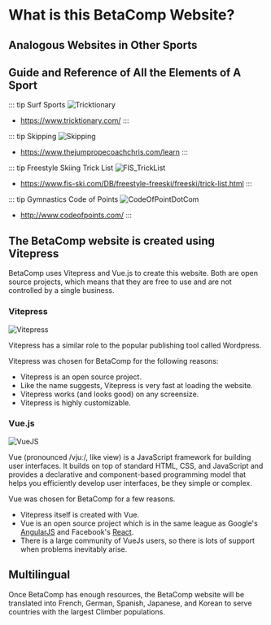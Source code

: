 # What is this BetaComp Website?

## Analogous Websites in Other Sports


## Guide and Reference of All the Elements of A Sport

::: tip Surf Sports
![Tricktionary](/Tricktionary.png)
- https://www.tricktionary.com/
:::

::: tip Skipping
![Skipping](/Skipping.png)
- https://www.thejumpropecoachchris.com/learn
:::

::: tip Freestyle Skiing Trick List
![FIS_TrickList](/FIS_TrickList.png)
- https://www.fis-ski.com/DB/freestyle-freeski/freeski/trick-list.html
:::

::: tip Gymnastics Code of Points
![CodeOfPointDotCom](/CodeOfPointDotCom.png)
- http://www.codeofpoints.com/
:::

## The BetaComp website is created using Vitepress

BetaComp uses Vitepress and Vue.js to create this website. Both are open source projects, which means that they are free to use and are not controlled by a single business. 


### Vitepress

![Vitepress](/Vitepress.png)

Vitepress has a similar role to the popular publishing tool called Wordpress.

Vitepress was chosen for BetaComp for the following reasons:

- Vitepress is an open source project.
- Like the name suggests, Vitepress is very fast at loading the website.
- Vitepress works (and looks good) on any screensize.
- Vitepress is highly customizable.


### Vue.js

![VueJS](/VueJS.jpeg)

Vue (pronounced /vjuː/, like view) is a JavaScript framework for building user interfaces. It builds on top of standard HTML, CSS, and JavaScript and provides a declarative and component-based programming model that helps you efficiently develop user interfaces, be they simple or complex.

Vue was chosen for BetaComp for a few reasons. 

- Vitepress itself is created with Vue.
- Vue is an open source project which is in the same league as Google's [AngularJS](https://angularjs.org/) and Facebook's [React](https://react.dev/).
- There is a large community of VueJs users, so there is lots of support when problems inevitably arise.


## Multilingual

Once BetaComp has enough resources, the BetaComp website will be translated into French, German, Spanish, Japanese, and Korean to serve countries with the largest Climber populations.